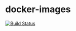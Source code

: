 # docker-images

[![Build Status](https://travis-ci.com/dsdeboer/docker-images.svg?branch=master)](https://travis-ci.com/dsdeboer/docker-images)
